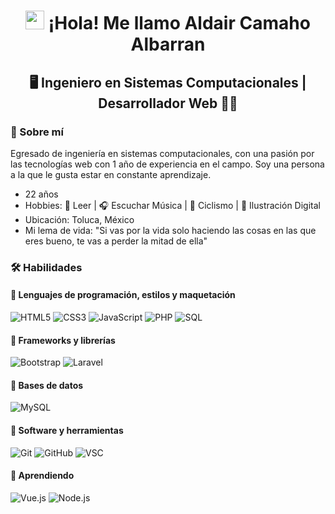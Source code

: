 <h1 align="center">
  <img src="https://media.giphy.com/media/hvRJCLFzcasrR4ia7z/giphy.gif" width="30px" height="30px">
  ¡Hola! Me llamo Aldair Camaho Albarran
</h1>

<h2 align="center">
    🖥️ Ingeniero en Sistemas Computacionales | Desarrollador Web 👨‍💻
</h2>

### 🚀 Sobre mí
Egresado de ingeniería en sistemas computacionales, con una pasión por las tecnologías web con 1 año de experiencia en el campo. Soy una persona a la que le gusta estar en constante aprendizaje.

- 22 años
- Hobbies: 📖 Leer | 🎧 Escuchar Música | 🚴 Ciclismo | 🎨 Ilustración Digital
- Ubicación: Toluca, México
- Mi lema de vida: "Si vas por la vida solo haciendo las cosas en las que eres bueno, te vas a perder la mitad de ella"

 ### 🛠️ Habilidades

#### 📌 Lenguajes de programación, estilos y maquetación
![HTML5](https://img.shields.io/badge/HTML5-E34F26?style=for-the-badge&logo=HTML5&logoColor=FFFFFF)
![CSS3](https://img.shields.io/badge/CSS3-264DE4?style=for-the-badge&logo=CSS3&logoColor=FFFFFF)
![JavaScript](https://img.shields.io/badge/JavaScript-F0DB4F?style=for-the-badge&logo=JavaScript&logoColor=000000)
![PHP](https://img.shields.io/badge/PHP-474A8A?style=for-the-badge&logo=PHP&logoColor=FFFFFF)
![SQL](https://img.shields.io/badge/SQL-00758F?style=for-the-badge&logo=database&logoColor=FFFFFF)

#### 📌 Frameworks y librerías
![Bootstrap](https://img.shields.io/badge/Bootstrap-563D7C?style=for-the-badge&logo=Bootstrap&logoColor=FFFFFF)
![Laravel](https://img.shields.io/badge/Laravel-FF291A?style=for-the-badge&logo=Laravel&logoColor=FFFFFF)

#### 📌 Bases de datos
![MySQL](https://img.shields.io/badge/MySQL-00758F?style=for-the-badge&logo=MySQL&logoColor=FFFFFF)

#### 📌 Software y herramientas
![Git](https://img.shields.io/badge/Git-F1202F?style=for-the-badge&logo=Git&logoColor=FFFFFF)
![GitHub](https://img.shields.io/badge/GitHub-171515?style=for-the-badge&logo=GitHub&logoColor=FFFFFF)
![VSC](https://img.shields.io/badge/Visual%20Studio%20Code-0078D7?style=for-the-badge&logo=VisualStudioCode&logoColor=FFFFFF)

#### 🌱 Aprendiendo 
![Vue.js](https://img.shields.io/badge/Vue.js-41B883?style=for-the-badge&logo=Vue.js&logoColor=34495E)
![Node.js](https://img.shields.io/badge/Node.js-6CC24A?style=for-the-badge&logo=Node.js&logoColor=FFFFFF)
